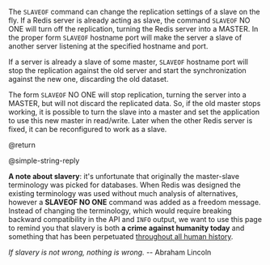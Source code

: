 The `SLAVEOF` command can change the replication settings of a slave on the fly.
If a Redis server is already acting as slave, the command `SLAVEOF` NO ONE will
turn off the replication, turning the Redis server into a MASTER.
In the proper form `SLAVEOF` hostname port will make the server a slave of
another server listening at the specified hostname and port.

If a server is already a slave of some master, `SLAVEOF` hostname port will stop
the replication against the old server and start the synchronization against the
new one, discarding the old dataset.

The form `SLAVEOF` NO ONE will stop replication, turning the server into a
MASTER, but will not discard the replicated data.
So, if the old master stops working, it is possible to turn the slave into a
master and set the application to use this new master in read/write.
Later when the other Redis server is fixed, it can be reconfigured to work as a
slave.

@return

@simple-string-reply

**A note about slavery**: it's unfortunate that originally the master-slave terminology was picked for databases. When Redis was designed the existing terminology was used without much analysis of alternatives, however a **SLAVEOF NO ONE** command was added as a freedom message. Instead of changing the terminology, which would require breaking backward compatibility in the API and `INFO` output, we want to use this page to remind you that slavery is both **a crime against humanity today** and something that has been perpetuated [throughout all human history](https://en.wikipedia.org/wiki/Slavery).

*If slavery is not wrong, nothing is wrong.* -- Abraham Lincoln
